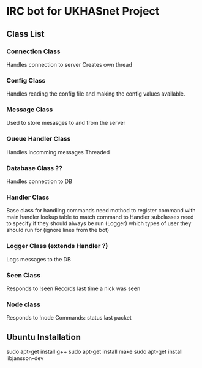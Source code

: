 # IRC bot for UKHASnet Project

## Class List

### Connection Class
Handles connection to server
Creates own thread

### Config Class
Handles reading the config file and making the config values available.


### Message Class
Used to store mesasges to and from the server


### Queue Handler Class
Handles incomming messages
Threaded

### Database Class ??
Handles connection to DB

### Handler Class
Base class for handling commands
need mothod to register command with main handler
lookup table to match command to Handler
	subclasses need to specify
		if they should always be run (Logger)
		which types of user they should run for (ignore lines from the bot)



### Logger Class	(extends Handler ?)
Logs messages to the DB

### Seen Class
Responds to !seen
Records last time a nick was seen

### Node class
Responds to !node
Commands:
	status
	last packet

## Ubuntu Installation
sudo apt-get install g++
sudo apt-get install make
sudo apt-get install libjansson-dev
